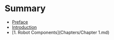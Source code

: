 # Summary

* [Preface](Readme.md)
* [Introduction](Introduction.md)
* [1. Robot Components](Chapters/Chapter 1.md)

